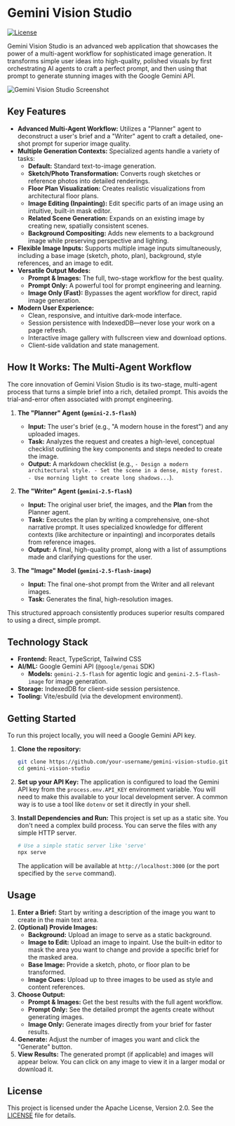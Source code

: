 # Gemini Vision Studio

[![License](https://img.shields.io/badge/License-Apache_2.0-blue.svg)](https://opensource.org/licenses/Apache-2.0)

Gemini Vision Studio is an advanced web application that showcases the power of a multi-agent workflow for sophisticated image generation. It transforms simple user ideas into high-quality, polished visuals by first orchestrating AI agents to craft a perfect prompt, and then using that prompt to generate stunning images with the Google Gemini API.

![Gemini Vision Studio Screenshot](https://storage.googleapis.com/aistudio-web-dev-team-prod-scratch-space/b0e517a6-3c0f-4886-9a28-66d581897e09/gemini-vision-studio.png)

## Key Features

- **Advanced Multi-Agent Workflow:** Utilizes a "Planner" agent to deconstruct a user's brief and a "Writer" agent to craft a detailed, one-shot prompt for superior image quality.
- **Multiple Generation Contexts:** Specialized agents handle a variety of tasks:
    - **Default:** Standard text-to-image generation.
    - **Sketch/Photo Transformation:** Converts rough sketches or reference photos into detailed renderings.
    - **Floor Plan Visualization:** Creates realistic visualizations from architectural floor plans.
    - **Image Editing (Inpainting):** Edit specific parts of an image using an intuitive, built-in mask editor.
    - **Related Scene Generation:** Expands on an existing image by creating new, spatially consistent scenes.
    - **Background Compositing:** Adds new elements to a background image while preserving perspective and lighting.
- **Flexible Image Inputs:** Supports multiple image inputs simultaneously, including a base image (sketch, photo, plan), background, style references, and an image to edit.
- **Versatile Output Modes:**
    - **Prompt & Images:** The full, two-stage workflow for the best quality.
    - **Prompt Only:** A powerful tool for prompt engineering and learning.
    - **Image Only (Fast):** Bypasses the agent workflow for direct, rapid image generation.
- **Modern User Experience:**
    - Clean, responsive, and intuitive dark-mode interface.
    - Session persistence with IndexedDB—never lose your work on a page refresh.
    - Interactive image gallery with fullscreen view and download options.
    - Client-side validation and state management.

## How It Works: The Multi-Agent Workflow

The core innovation of Gemini Vision Studio is its two-stage, multi-agent process that turns a simple brief into a rich, detailed prompt. This avoids the trial-and-error often associated with prompt engineering.

1.  **The "Planner" Agent (`gemini-2.5-flash`)**
    - **Input:** The user's brief (e.g., "A modern house in the forest") and any uploaded images.
    - **Task:** Analyzes the request and creates a high-level, conceptual checklist outlining the key components and steps needed to create the image.
    - **Output:** A markdown checklist (e.g., `- Design a modern architectural style. - Set the scene in a dense, misty forest. - Use morning light to create long shadows...`).

2.  **The "Writer" Agent (`gemini-2.5-flash`)**
    - **Input:** The original user brief, the images, and the **Plan** from the Planner agent.
    - **Task:** Executes the plan by writing a comprehensive, one-shot narrative prompt. It uses specialized knowledge for different contexts (like architecture or inpainting) and incorporates details from reference images.
    - **Output:** A final, high-quality prompt, along with a list of assumptions made and clarifying questions for the user.

3.  **The "Image" Model (`gemini-2.5-flash-image`)**
    - **Input:** The final one-shot prompt from the Writer and all relevant images.
    - **Task:** Generates the final, high-resolution images.

This structured approach consistently produces superior results compared to using a direct, simple prompt.

## Technology Stack

- **Frontend:** React, TypeScript, Tailwind CSS
- **AI/ML:** Google Gemini API (`@google/genai` SDK)
  - **Models:** `gemini-2.5-flash` for agentic logic and `gemini-2.5-flash-image` for image generation.
- **Storage:** IndexedDB for client-side session persistence.
- **Tooling:** Vite/esbuild (via the development environment).

## Getting Started

To run this project locally, you will need a Google Gemini API key.

1.  **Clone the repository:**
    ```bash
    git clone https://github.com/your-username/gemini-vision-studio.git
    cd gemini-vision-studio
    ```

2.  **Set up your API Key:**
    The application is configured to load the Gemini API key from the `process.env.API_KEY` environment variable. You will need to make this available to your local development server. A common way is to use a tool like `dotenv` or set it directly in your shell.

3.  **Install Dependencies and Run:**
    This project is set up as a static site. You don't need a complex build process. You can serve the files with any simple HTTP server.

    ```bash
    # Use a simple static server like 'serve'
    npx serve
    ```
    The application will be available at `http://localhost:3000` (or the port specified by the `serve` command).

## Usage

1.  **Enter a Brief:** Start by writing a description of the image you want to create in the main text area.
2.  **(Optional) Provide Images:**
    - **Background:** Upload an image to serve as a static background.
    - **Image to Edit:** Upload an image to inpaint. Use the built-in editor to mask the area you want to change and provide a specific brief for the masked area.
    - **Base Image:** Provide a sketch, photo, or floor plan to be transformed.
    - **Image Cues:** Upload up to three images to be used as style and content references.
3.  **Choose Output:**
    - **Prompt & Images:** Get the best results with the full agent workflow.
    - **Prompt Only:** See the detailed prompt the agents create without generating images.
    - **Image Only:** Generate images directly from your brief for faster results.
4.  **Generate:** Adjust the number of images you want and click the "Generate" button.
5.  **View Results:** The generated prompt (if applicable) and images will appear below. You can click on any image to view it in a larger modal or download it.

## License

This project is licensed under the Apache License, Version 2.0. See the [LICENSE](http://www.apache.org/licenses/LICENSE-2.0) file for details.
